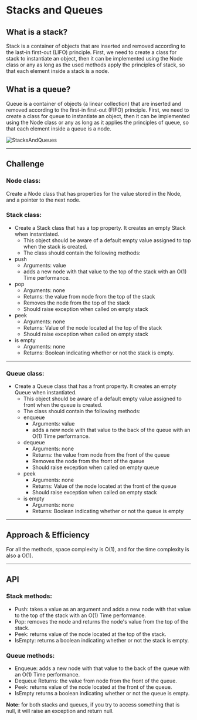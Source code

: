 # Stacks and Queues
## What is a stack?
Stack is a container of objects that are inserted and removed according to the last-in first-out (LIFO) principle. First, we need to create a class for stack to instantiate an object, then it can be implemented using the Node class or any as long as the used methods apply the principles of stack, so that each element inside a stack is a node.

## What is a queue?
Queue is a container of objects (a linear collection) that are inserted and removed according to the first-in first-out (FIFO) principle. First, we need to create a class for queue to instantiate an object, then it can be implemented using the Node class or any as long as it applies the principles of queue, so that each element inside a queue is a node.

![StacksAndQueues](https://miro.medium.com/max/1400/1*zKnDkJpL-4GQ36kzrDiODQ.png)

---
## Challenge
### Node class:
Create a Node class that has properties for the value stored in the Node, and a pointer to the next node.

### Stack class:
+ Create a Stack class that has a top property. It creates an empty Stack when instantiated.
	+ This object should be aware of a default empty value assigned to top when the stack is created.
	+ The class should contain the following methods:
+ push
	+ Arguments: value
	+ adds a new node with that value to the top of the stack with an O(1) Time performance.
+ pop
	+ Arguments: none
	+ Returns: the value from node from the top of the stack
	+ Removes the node from the top of the stack
	+ Should raise exception when called on empty stack
+ peek
	+ Arguments: none
	+ Returns: Value of the node located at the top of the stack
	+ Should raise exception when called on empty stack
+ is empty
	+ Arguments: none
	+ Returns: Boolean indicating whether or not the stack is empty.
---
### Queue class:
+ Create a Queue class that has a front property. It creates an empty Queue when instantiated.
	+ This object should be aware of a default empty value assigned to front when the queue is created.
	+ The class should contain the following methods:
	+ enqueue
		+ Arguments: value
		+ adds a new node with that value to the back of the queue with an O(1) Time performance.
	+ dequeue
		+ Arguments: none
		+ Returns: the value from node from the front of the queue
		+ Removes the node from the front of the queue
		+ Should raise exception when called on empty queue
	+ peek
		+ Arguments: none
		+ Returns: Value of the node located at the front of the queue
		+ Should raise exception when called on empty stack
	+ is empty
		+ Arguments: none
		+ Returns: Boolean indicating whether or not the queue is empty

---
## Approach & Efficiency
For all the methods, space complexity is O(1), and for the time complexity is also a O(1).

---
## API
### Stack methods:
+ Push: takes a value as an argument and adds a new node with that value to the top of the stack with an O(1) Time performance.
+ Pop: removes the node and returns the node's value from the top of the stack.
+ Peek: returns value of the node located at the top of the stack.
+ IsEmpty: returns a boolean indicating whether or not the stack is empty.

### Queue methods:
+ Enqueue: adds a new node with that value to the back of the queue with an O(1) Time performance.
+ Dequeue Returns: the value from node from the front of the queue.
+ Peek: returns value of the node located at the front of the queue.
+ IsEmpty returns a boolean indicating whether or not the queue is empty.

**Note:** for both stacks and queues, if you try to access something that is null, it will raise an exception and return null.